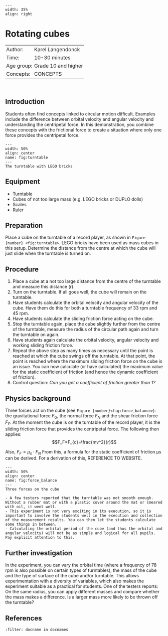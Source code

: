```{figure} ../../figures/ready.png
---
width: 35%
align: right
```
# Rotating cubes

<table style="width: 100%; border-collapse: collapse; border: none;">
    <tr style="background-color: var(--background-color);">  
        <td style="text-align: left; padding: 3px; border: none; color: var(--text-color)">Author:</td>
        <td style="text-align: left; padding: 3px; border: none; color: var(--text-color)">Karel Langendonck</td>
    </tr>
    <tr style="background-color: var(--background-color);"> 
        <td style="text-align: left; padding: 3px; border: none; color: var(--text-color)">Time:</td>
        <td style="text-align: left; padding: 3px; border: none; color: var(--text-color)">10-30 minutes</td>
    </tr>
    <tr style="background-color: var(--background-color);"> 
        <td style="text-align: left; padding: 3px; border: none; color: var(--text-color)">Age group:</td>
        <td style="text-align: left; padding: 3px; border: none; color: var(--text-color)">Grade 10 and higher</td>
    </tr>
    <tr style="background-color: var(--background-color);"> 
        <td style="text-align: left; padding: 3px; border: none; color: var(--text-color)">Concepts:</td>
        <td style="text-align: left; padding: 3px; border: none; color: var(--text-color)">CONCEPTS</td>
    </tr>
</table><br>

## Introduction
Students often find concepts linked to circular motion difficult. Examples include the difference between orbital velocity and angular velocity and understanding the centripetal force. In this demonstration, you combine these concepts with the frictional force to create a situation where only one force provides the centripetal force. 

```{figure} demo58_figure1.JPG
---
width: 50%
align: center
name: fig:turntable
---
The turntable with LEGO bricks
```

## Equipment
- Turntable 
- Cubes of not too large mass (e.g. LEGO bricks or DUPLO dolls)
- Scales
- Ruler

## Preparation
Place a cube on the turntable of a record player, as shown in `Figure {number} <fig:turntable>`. LEGO bricks have been used as mass cubes in this setup. Determine the distance from the centre at which the cube will just slide when the turntable is turned on.

## Procedure
1.	Place a cube at a not too large distance from the centre of the turntable and measure this distance (r).
2.	Turn on the turntable. If all goes well, the cube will remain on the turntable.
3.	Have students calculate the orbital velocity and angular velocity of the cube. Have them do this for both a turntable frequency of 33 rpm and 45 rpm.
4.	Have students calculate the sliding friction force acting on the cube.
5.	Stop the turntable again, place the cube slightly further from the centre of the turntable, measure the radius of the circular path again and turn the turntable on again. 
6.	Have students again calculate the orbital velocity, angular velocity and working sliding friction force.
7.	Repeat the above step as many times as necessary until the point is reached at which the cube swings off the turntable. At that point, the point is reached where the maximum sliding friction force on the cube is an issue. You can now calculate (or have calculated) the maximum value for the static coefficient of friction (and hence the dynamic coefficient of friction).
8.	Control question: *Can you get a coefficient of friction greater than 1?*

## Physics background
Three forces act on the cube (see `Figure {number}<fig:force_balance>`): the gravitational force $F_G$, the normal force $F_N$ and the shear friction force $F_F$. At the moment the cube is on the turntable of the record player, it is the sliding friction force that provides the centripetal force. The following then applies:
$$F_F=F_{c}=\frac{mv^2}{r}$$

Also, $F_F = μ_s \cdot F_N$ 
From this, a formula for the static coefficient of friction μs can be derived.
For a derivation of this, REFERENCE TO WEBSITE.

```{figure} demo58_figure2.jpg
---
width: 50%
align: center
name: fig:force_balance
---
Three forces on the cube
```

```{tip}
- A few testers reported that the turntable was not smooth enough. Without a rubber mat or with a plastic cover around the mat or smeared with oil, it went well.
- This experiment is not very exciting in its execution, so it is important to involve the students well in the execution and collection of the measurement results. You can then let the students calculate some things in between. 
- Calculating the orbital period of the cube (and thus the orbital and angular velocity) will not be as simple and logical for all pupils. Pay explicit attention to this.
```
## Further investigation
In the experiment, you can vary the orbital time (where a frequency of 78 rpm is also possible on certain types of turntables), the mass of the cube and the type of surface of the cube and/or turntable. This allows experimentation with a diversity of variables, which also makes the experiment suitable as a practical for students.
One of the testers reports: On the same radius, you can apply different masses and compare whether the mass makes a difference. Is a larger mass more likely to be thrown off the turntable?


## References
```{bibliography}
:filter: docname in docnames
```